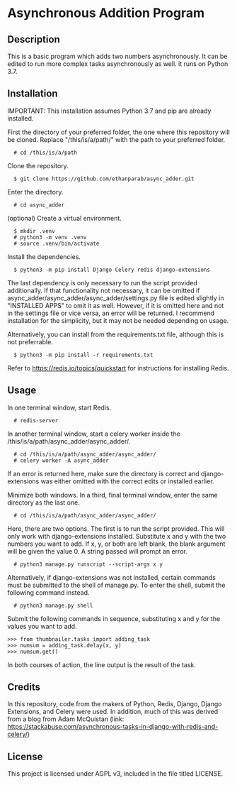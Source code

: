 # Asynchronous Addition Program

## Description
This is a basic program which adds two numbers asynchronously. It can be edited to run more complex tasks asynchronously as well. it runs on Python 3.7.

## Installation
IMPORTANT: This installation assumes Python 3.7 and pip are already installed.


First the directory of your preferred folder, the one where this repository will be cloned. Replace "/this/is/a/path/" with the path to your preferred folder.
```console
  # cd /this/is/a/path
```

Clone the repository.
```console
  $ git clone https://github.com/ethanparab/async_adder.git
```

Enter the directory.
```console
  # cd async_adder
```

(optional) Create a virtual environment.
```console
  $ mkdir .venv
  # python3 -m venv .venv
  # source .venv/bin/activate
```

Install the dependencies.
```console
  $ python3 -m pip install Django Celery redis django-extensions
```
The last dependency is only necessary to run the script provided additionally. If that functionality not necessary, it can be omitted if async_adder/async_adder/async_adder/settings.py file is edited slightly in "INSTALLED APPS" to omit it as well. However, if it is omitted here and not in the settings file or vice versa, an error will be returned. I recommend installation for the simplicity, but it may not be needed depending on usage.

Alternatively, you can install from the requirements.txt file, although this is not preferrable.
```console
  $ python3 -m pip install -r requirements.txt
```

Refer to https://redis.io/topics/quickstart for instructions for installing Redis.

## Usage

In one terminal window, start Redis.
```console
  # redis-server
```

In another terminal window, start a celery worker inside the /this/is/a/path/async_adder/async_adder/.
```console
  # cd /this/is/a/path/async_adder/async_adder/
  # celery worker -A async_adder
```
If an error is returned here, make sure the directory is correct and django-extensions was either omitted with the correct edits or installed earlier.

Minimize both windows. In a third, final terminal window, enter the same directory as the last one.
```console
  # cd /this/is/a/path/async_adder/async_adder/
```

Here, there are two options. The first is to run the script provided. This will only work with django-extensions installed. Substitute x and y with the two numbers you want to add. If x, y, or both are left blank, the blank argument will be given the value 0. A string passed will prompt an error.
```console
  # python3 manage.py runscript --script-args x y
```

Alternatively, if django-extensions was not installed, certain commands must be submitted to the shell of manage.py. To enter the shell, submit the following command instead.
```console
  # python3 manage.py shell
```

Submit the following commands in sequence, substituting x and y for the values you want to add. 
```pycon
>>> from thumbnailer.tasks import adding_task
>>> numsum = adding_task.delay(x, y)
>>> numsum.get()
```

In both courses of action, the line output is the result of the task.

## Credits
In this repository, code from the makers of Python, Redis, Django, Django Extensions, and Celery were used. In addition, much of this was derived from a blog from Adam McQuistan (link: https://stackabuse.com/asynchronous-tasks-in-django-with-redis-and-celery/)

## License
This project is licensed under AGPL v3, included in the file titled LICENSE.
